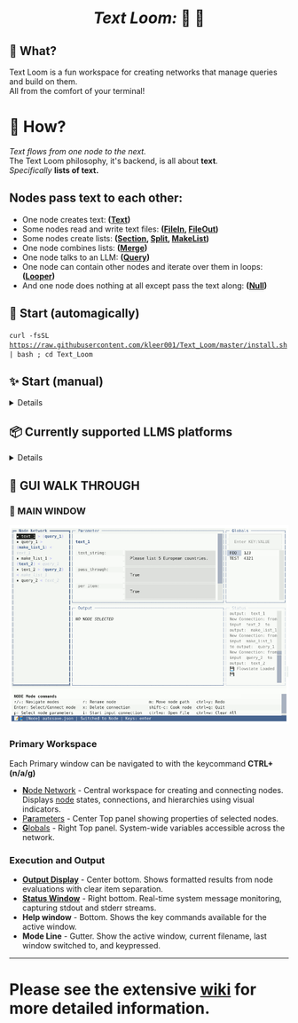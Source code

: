 <!-- <p align="center">
  <img src="images/TL_logo.png" alt="Leaderloop GIF">
</p> -->

# <p style="text-align: center;">  ***Text Loom:*** :thread: :pencil: <p>


## :speech_balloon: What? 
Text Loom is a fun workspace for creating networks that manage queries and build on them.  
All from the comfort of your terminal!

# :page_with_curl: How?

*Text flows from one node to the next.*  
The Text Loom philosophy, it's backend, is all about **text**.  
*Specifically* **lists of text.**  

## Nodes pass text to each other:  
* One node creates text: **([Text](https://github.com/kleer001/Text_Loom/wiki/Text-Node))**
* Some nodes read and write text files: **([FileIn](https://github.com/kleer001/Text_Loom/wiki/FileIn-Node), [FileOut](https://github.com/kleer001/Text_Loom/wiki/FileOut-Node))**
* Some nodes create lists: **([Section](https://github.com/kleer001/Text_Loom/wiki/Section-Node), [Split](https://github.com/kleer001/Text_Loom/wiki/Split-Node),  [MakeList](https://github.com/kleer001/Text_Loom/wiki/MakeList-Node))**
* One node combines lists: **([Merge](https://github.com/kleer001/Text_Loom/wiki/Merge-Node))**
* One node talks to an LLM: **([Query](https://github.com/kleer001/Text_Loom/wiki/Query-Node))**
* One node can contain other nodes and iterate over them in loops: **([Looper](https://github.com/kleer001/Text_Loom/wiki/Looper-Node))**
* And one node does nothing at all except pass the text along: **([Null](https://github.com/kleer001/Text_Loom/wiki/Null-Node))**



## :rocket: Start (automagically)

<code>curl -fsSL https://raw.githubusercontent.com/kleer001/Text_Loom/master/install.sh | bash ; cd Text_Loom </code>
 

## :sparkles: Start (manual) 
<details>
* Make sure you have **git** installed and **python3** (version 3.8 or higher)
* **Clone** the repository  
<code>git clone https://github.com/kleer001/Text_Loom ; cd Text_Loom</code>
* **Create** a local venv  
<code>python3 -m venv .venv</code>
* **Activate** it and set PYTHONPATH  
<code>source .venv/bin/activate ; export PYTHONPATH=\$PYTHONPATH:$(pwd)/src</code>
* **Install** in development mode  
<code>pip install -e .</code>
* **Run** the program  
<code>python3 src/TUI/tui_skeleton.py</code>

Note for Windows users:  
<code>Replace  **source .venv/bin/activate** with **.venv\Scripts\activate**  
and **export PYTHONPATH=\$PYTHONPATH:$(pwd)/src** with **set PYTHONPATH=%PYTHONPATH%;%cd%\src**</code>
</details>


## :package: Currently supported LLMS platforms 
<details>
  
**in  src/core/settings.cfg**

| LLM Platform | URL                                    | Endpoint                                     |
|--------------|----------------------------------------|----------------------------------------------|
| Ollama       | localhost:11434                        | /api/generate                                |
| LM Studio    | localhost:1234                         | /v1/chat/completions                         |
| GPT4All      | localhost:4891                         | /v1/completions                              |
| LocalAI      | localhost:8080                         | /v1/chat/completions                         |
| llama.cpp    | localhost:8080                         | /completion                                  |
| oobabooga    | localhost:5000                         | /v1/chat/completions                         |
| ChatGPT      | https://api.openai.com                 | /v1/chat/completions                         |
| Perplexity   | https://api.perplexity.ai             | /v1/chat/completions                         |
| Claude       | https://api.anthropic.com              | /v1/messages                                 |
| Gemini       | https://generativelanguage.googleapis.com | /v1/models/gemini-1.5-pro:generateContent   |

* Please suggest more free local LLMs if you like. And feel free to change your local settings.cfg to fit your own purposes. The structure should be self-evident from the examples in it.  
</details>

## :walking: GUI WALK THROUGH 
### :eyes: MAIN WINDOW 

<img src="images/mainwin3_trim.gif" alt="Demo of MakeList functionality GIF">


### Primary Workspace
Each Primary window can be navigated to with the keycommand **CTRL+(n/a/g)** 
- [**N**ode Network](#node-network) - Central workspace for creating and connecting nodes. Displays [node](https://github.com/kleer001/Text_Loom/wiki/Nodes,-nodes,-nodes) states, connections, and hierarchies using visual indicators.
- [P**a**rameters](#parameters) - Center Top panel showing properties of selected nodes.
- [**G**lobals](#globals) - Right Top panel. System-wide variables accessible across the network.

### Execution and Output
- **[Output Display](#output-display)** - Center bottom. Shows formatted results from node evaluations with clear item separation.
- **[Status Window](#status-window)** - Right bottom. Real-time system message monitoring, capturing stdout and stderr streams.
- **Help window** - Bottom. Shows the key commands available for the active window.
- **Mode Line** - Gutter. Show the active window, current filename, last window switched to, and keypressed.

---

# Please see the extensive [wiki](https://github.com/kleer001/Text_Loom/wiki) for more detailed information.

